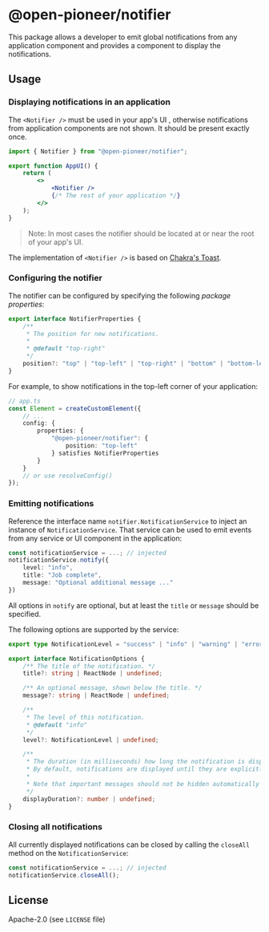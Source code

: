 # @open-pioneer/notifier

This package allows a developer to emit global notifications from any application component and provides a component to display the notifications.

## Usage

### Displaying notifications in an application

The `<Notifier />` must be used in your app's UI , otherwise notifications from application components are not shown. It should be present exactly once.

```jsx
import { Notifier } from "@open-pioneer/notifier";

export function AppUI() {
    return (
        <>
            <Notifier />
            {/* The rest of your application */}
        </>
    );
}
```

> Note: In most cases the notifier should be located at or near the root of your app's UI.

The implementation of `<Notifier />` is based on [Chakra's Toast](https://chakra-ui.com/docs/components/toast).

### Configuring the notifier

The notifier can be configured by specifying the following _package properties_:

```ts
export interface NotifierProperties {
    /**
     * The position for new notifications.
     *
     * @default "top-right"
     */
    position?: "top" | "top-left" | "top-right" | "bottom" | "bottom-left" | "bottom-right";
}
```

For example, to show notifications in the top-left corner of your application:

```ts
// app.ts
const Element = createCustomElement({
    // ...
    config: {
        properties: {
            "@open-pioneer/notifier": {
                position: "top-left"
            } satisfies NotifierProperties
        }
    }
    // or use resolveConfig()
});
```

### Emitting notifications

Reference the interface name `notifier.NotificationService` to inject an instance of `NotificationService`.
That service can be used to emit events from any service or UI component in the application:

```ts
const notificationService = ...; // injected
notificationService.notify({
    level: "info",
    title: "Job complete",
    message: "Optional additional message ..."
})
```

All options in `notify` are optional, but at least the `title` or `message` should be specified.

The following options are supported by the service:

```ts
export type NotificationLevel = "success" | "info" | "warning" | "error";

export interface NotificationOptions {
    /** The title of the notification. */
    title?: string | ReactNode | undefined;

    /** An optional message, shown below the title. */
    message?: string | ReactNode | undefined;

    /**
     * The level of this notification.
     * @default "info"
     */
    level?: NotificationLevel | undefined;

    /**
     * The duration (in milliseconds) how long the notification is displayed.
     * By default, notifications are displayed until they are explicitly closed by the user.
     *
     * Note that important messages should not be hidden automatically for a11y reasons.
     */
    displayDuration?: number | undefined;
}
```

### Closing all notifications

All currently displayed notifications can be closed by calling the `closeAll` method on the `NotificationService`:

```ts
const notificationService = ...; // injected
notificationService.closeAll();
```

## License

Apache-2.0 (see `LICENSE` file)
